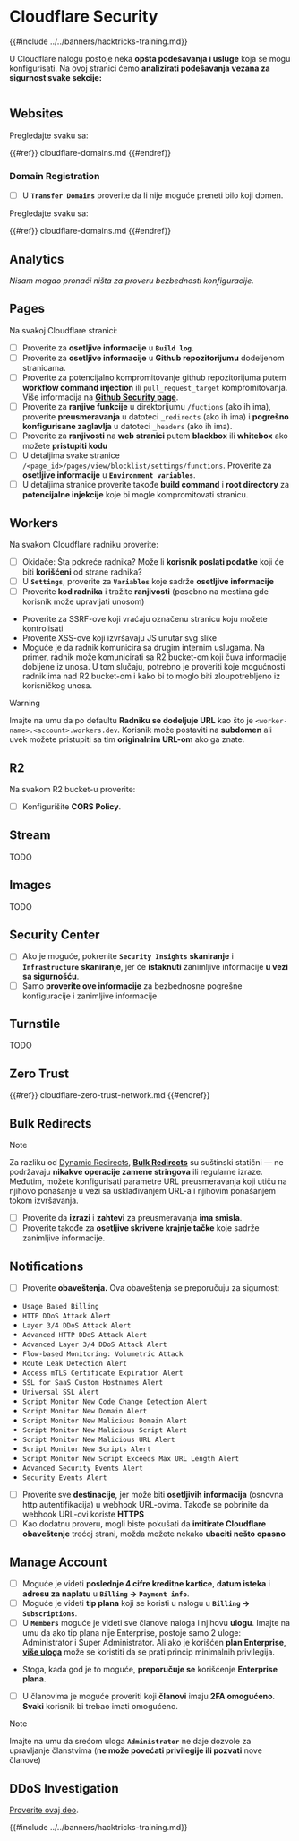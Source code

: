 # Cloudflare Security

{{#include ../../banners/hacktricks-training.md}}

U Cloudflare nalogu postoje neka **opšta podešavanja i usluge** koja se mogu konfigurisati. Na ovoj stranici ćemo **analizirati podešavanja vezana za sigurnost svake sekcije:**

<figure><img src="../../images/image (117).png" alt=""><figcaption></figcaption></figure>

## Websites

Pregledajte svaku sa:

{{#ref}}
cloudflare-domains.md
{{#endref}}

### Domain Registration

- [ ] U **`Transfer Domains`** proverite da li nije moguće preneti bilo koji domen.

Pregledajte svaku sa:

{{#ref}}
cloudflare-domains.md
{{#endref}}

## Analytics

_Nisam mogao pronaći ništa za proveru bezbednosti konfiguracije._

## Pages

Na svakoj Cloudflare stranici:

- [ ] Proverite za **osetljive informacije** u **`Build log`**.
- [ ] Proverite za **osetljive informacije** u **Github repozitorijumu** dodeljenom stranicama.
- [ ] Proverite za potencijalno kompromitovanje github repozitorijuma putem **workflow command injection** ili `pull_request_target` kompromitovanja. Više informacija na [**Github Security page**](../github-security/).
- [ ] Proverite za **ranjive funkcije** u direktorijumu `/fuctions` (ako ih ima), proverite **preusmeravanja** u datoteci `_redirects` (ako ih ima) i **pogrešno konfigurisane zaglavlja** u datoteci `_headers` (ako ih ima).
- [ ] Proverite za **ranjivosti** na **web stranici** putem **blackbox** ili **whitebox** ako možete **pristupiti kodu**
- [ ] U detaljima svake stranice `/<page_id>/pages/view/blocklist/settings/functions`. Proverite za **osetljive informacije** u **`Environment variables`**.
- [ ] U detaljima stranice proverite takođe **build command** i **root directory** za **potencijalne injekcije** koje bi mogle kompromitovati stranicu.

## **Workers**

Na svakom Cloudflare radniku proverite:

- [ ] Okidače: Šta pokreće radnika? Može li **korisnik poslati podatke** koji će biti **korišćeni** od strane radnika?
- [ ] U **`Settings`**, proverite za **`Variables`** koje sadrže **osetljive informacije**
- [ ] Proverite **kod radnika** i tražite **ranjivosti** (posebno na mestima gde korisnik može upravljati unosom)
- Proverite za SSRF-ove koji vraćaju označenu stranicu koju možete kontrolisati
- Proverite XSS-ove koji izvršavaju JS unutar svg slike
- Moguće je da radnik komunicira sa drugim internim uslugama. Na primer, radnik može komunicirati sa R2 bucket-om koji čuva informacije dobijene iz unosa. U tom slučaju, potrebno je proveriti koje mogućnosti radnik ima nad R2 bucket-om i kako bi to moglo biti zloupotrebljeno iz korisničkog unosa.

> [!WARNING]
> Imajte na umu da po defaultu **Radniku se dodeljuje URL** kao što je `<worker-name>.<account>.workers.dev`. Korisnik može postaviti na **subdomen** ali uvek možete pristupiti sa tim **originalnim URL-om** ako ga znate.

## R2

Na svakom R2 bucket-u proverite:

- [ ] Konfigurišite **CORS Policy**.

## Stream

TODO

## Images

TODO

## Security Center

- [ ] Ako je moguće, pokrenite **`Security Insights`** **skaniranje** i **`Infrastructure`** **skaniranje**, jer će **istaknuti** zanimljive informacije **u vezi sa sigurnošću**.
- [ ] Samo **proverite ove informacije** za bezbednosne pogrešne konfiguracije i zanimljive informacije

## Turnstile

TODO

## **Zero Trust**

{{#ref}}
cloudflare-zero-trust-network.md
{{#endref}}

## Bulk Redirects

> [!NOTE]
> Za razliku od [Dynamic Redirects](https://developers.cloudflare.com/rules/url-forwarding/dynamic-redirects/), [**Bulk Redirects**](https://developers.cloudflare.com/rules/url-forwarding/bulk-redirects/) su suštinski statični — ne podržavaju **nikakve operacije zamene stringova** ili regularne izraze. Međutim, možete konfigurisati parametre URL preusmeravanja koji utiču na njihovo ponašanje u vezi sa usklađivanjem URL-a i njihovim ponašanjem tokom izvršavanja.

- [ ] Proverite da **izrazi** i **zahtevi** za preusmeravanja **ima smisla**.
- [ ] Proverite takođe za **osetljive skrivene krajnje tačke** koje sadrže zanimljive informacije.

## Notifications

- [ ] Proverite **obaveštenja.** Ova obaveštenja se preporučuju za sigurnost:
- `Usage Based Billing`
- `HTTP DDoS Attack Alert`
- `Layer 3/4 DDoS Attack Alert`
- `Advanced HTTP DDoS Attack Alert`
- `Advanced Layer 3/4 DDoS Attack Alert`
- `Flow-based Monitoring: Volumetric Attack`
- `Route Leak Detection Alert`
- `Access mTLS Certificate Expiration Alert`
- `SSL for SaaS Custom Hostnames Alert`
- `Universal SSL Alert`
- `Script Monitor New Code Change Detection Alert`
- `Script Monitor New Domain Alert`
- `Script Monitor New Malicious Domain Alert`
- `Script Monitor New Malicious Script Alert`
- `Script Monitor New Malicious URL Alert`
- `Script Monitor New Scripts Alert`
- `Script Monitor New Script Exceeds Max URL Length Alert`
- `Advanced Security Events Alert`
- `Security Events Alert`
- [ ] Proverite sve **destinacije**, jer može biti **osetljivih informacija** (osnovna http autentifikacija) u webhook URL-ovima. Takođe se pobrinite da webhook URL-ovi koriste **HTTPS**
- [ ] Kao dodatnu proveru, mogli biste pokušati da **imitirate Cloudflare obaveštenje** trećoj strani, možda možete nekako **ubaciti nešto opasno**

## Manage Account

- [ ] Moguće je videti **poslednje 4 cifre kreditne kartice**, **datum isteka** i **adresu za naplatu** u **`Billing` -> `Payment info`**.
- [ ] Moguće je videti **tip plana** koji se koristi u nalogu u **`Billing` -> `Subscriptions`**.
- [ ] U **`Members`** moguće je videti sve članove naloga i njihovu **ulogu**. Imajte na umu da ako tip plana nije Enterprise, postoje samo 2 uloge: Administrator i Super Administrator. Ali ako je korišćen **plan Enterprise**, [**više uloga**](https://developers.cloudflare.com/fundamentals/account-and-billing/account-setup/account-roles/) može se koristiti da se prati princip minimalnih privilegija.
- Stoga, kada god je to moguće, **preporučuje se** korišćenje **Enterprise plana**.
- [ ] U članovima je moguće proveriti koji **članovi** imaju **2FA omogućeno**. **Svaki** korisnik bi trebao imati omogućeno.

> [!NOTE]
> Imajte na umu da srećom uloga **`Administrator`** ne daje dozvole za upravljanje članstvima (**ne može povećati privilegije ili pozvati** nove članove)

## DDoS Investigation

[Proverite ovaj deo](cloudflare-domains.md#cloudflare-ddos-protection).

{{#include ../../banners/hacktricks-training.md}}
